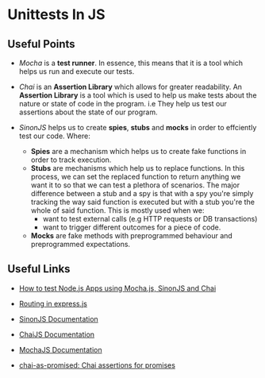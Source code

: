 # Unittests In JS
## Useful Points

- _Mocha_ is a **test runner**. In essence, this means that it is a tool which helps us run and execute our tests.

- _Chai_ is an **Assertion Library** which allows for greater readability. An **Assertion Library** is a tool which is used to help us make tests about the nature or state of code in the program. i.e They help us test our assertions about the state of our program.

- _SinonJS_ helps us to create **spies**, **stubs** and **mocks** in order to effciently test our code. Where:
  + **Spies** are a mechanism which helps us to create fake functions in order to track execution.
  + **Stubs** are mechanisms which help us to replace functions. In this process, we can set the replaced function to return anything we want it to so that we can test a plethora of scenarios. The major difference between a stub and a spy is that with a spy you're simply tracking the way said function is executed but with a stub you're the whole of said function. This is mostly used when we:
    - want to test external calls (e.g HTTP requests or DB transactions)
    - want to trigger different outcomes for a piece of code.
  + **Mocks** are fake methods with preprogrammed behaviour and preprogrammed expectations.

## Useful Links

- [How to test Node.js Apps using Mocha.js, SinonJS and Chai](https://www.digitalocean.com/community/tutorials/how-to-test-nodejs-apps-using-mocha-chai-and-sinonjs)

- [Routing in express.js](https://expressjs.com/en/guide/routing.html)

- [SinonJS Documentation](https://sinonjs.org/releases/v7/)

- [ChaiJS Documentation](https://www.chaijs.com/api/)

- [MochaJS Documentation](https://mochajs.org/)

- [chai-as-promised: Chai assertions for promises](https://github.com/domenic/chai-as-promised)
